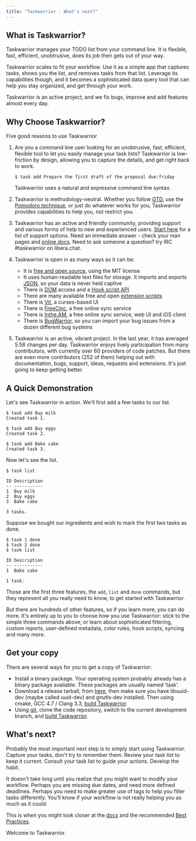 ```yaml
---
title: "Taskwarrior - What's next?"
---
```


## What is Taskwarrior?

Taskwarrior manages your TODO list from your command line.
It is flexible, fast, efficient, unobtrusive, does its job then gets out of your way.

Taskwarrior scales to fit your workflow.
Use it as a simple app that captures tasks, shows you the list, and removes tasks from that list.
Leverage its capabilities though, and it becomes a sophisticated data query tool that can help you stay organized, and get through your work.

Taskwarrior is an active project, and we fix bugs, improve and add features almost every day.

## Why Choose Taskwarrior?

Five good reasons to use Taskwarrior

1. Are you a command line user looking for an unobtrusive, fast, efficient, flexible tool to let you easily manage your task lists?
   Taskwarrior is low-friction by design, allowing you to capture the details, and get right back to work.
   ```
   $ task add Prepare the first draft of the proposal due:friday
   ```
   Taskwarrior uses a natural and expressive command line syntax.

2. Taskwarrior is methodology-neutral.
   Whether you follow [GTD](https://gettingthingsdone.com), use the [Pomodoro technique](http://pomodorotechnique.com), or just do whatever works for you, Taskwarrior provides capabilities to help you, not restrict you.

3. Taskwarrior has an active and friendly community, providing support and various forms of help to new and experienced users. [Start here](/support) for a list of support options.
   Need an immediate answer - check your man pages and [online docs](/docs).
   Need to ask someone a question? try IRC #taskwarrior on libera.chat.

5. Taskwarrior is open in as many ways as it can be:
   - It is [free and open source](https://github.com/GothenburgBitFactory/taskwarrior), using the MIT license
   - It uses human-readable text files for storage.
     It imports and exports [JSON](/docs/design/task), so your data is never held captive
   - There is [DOM](/docs/dom) access and a [Hook script API](/docs/hooks)
   - There are many available free and open [extension scripts](/tools)
   - There is [Vit](https://gothenburgbitfactory.org/projects/vit), a curses-based UI
   - There is [FreeCinc](https://freecinc.com), a free online sync service
   - There is [Inthe.AM](https://inthe.am/about), a free online sync service, web UI and iOS client
   - There is [BugWarrior](https://github.com/ralphbean/bugwarrior), so you can import your bug issues from a dozen different bug systems

6. Taskwarrior is an active, vibrant project.
   In the last year, it has averaged 5.58 changes per day.
   Taskwarrior enjoys lively participation from many contributors, with currently over 60 providers of code patches.
   But there are even more contributors (252 of them) helping out with documentation, bugs, support, ideas, requests and extensions.
   It's just going to keep getting better.

## A Quick Demonstration

Let's see Taskwarrior in action.
We'll first add a few tasks to our list.

```
$ task add Buy milk
Created task 1.

$ task add Buy eggs
Created task 2.

$ task add Bake cake
Created task 3.
```

Now let's see the list.

```
$ task list

ID Description
-- -----------
1  Buy milk
2  Buy eggs
3  Bake cake

3 tasks.
```

Suppose we bought our ingredients and wish to mark the first two tasks as done.

```
$ task 1 done
$ task 2 done
$ task list

ID Description
-- -----------
1  Bake cake

1 task.
```

Those are the first three features, the `add`, `list` and `done` commands, but they represent all you really need to know, to get started with Taskwarrior.

But there are hundreds of other features, so if you learn more, you can do more.
It's entirely up to you to choose how you use Taskwarrior: stick to the simple three commands above, or learn about sophisticated filtering, custom reports, user-defined metadata, color rules, hook scripts, syncing and many more.

## Get your copy

There are several ways for you to get a copy of Taskwarrior:

- Install a binary package.
  Your operating system probably already has a binary package available.
  These packages are usually named 'task'.
- Download a release tarball, from [here](/download), then make sure you have libuuid-dev (maybe called uuid-dev) and gnutls-dev installed.
  Then using cmake, GCC 4.7 / Clang 3.3, [build Taskwarrior](/docs/build).
- Using [git](https://git-scm.com), clone the code repository, switch to the current development branch, and [build Taskwarrior](/docs/build).

## What's next?

Probably the most important next step is to simply start using Taskwarrior.
Capture your tasks, don't try to remember them.
Review your task list to keep it current.
Consult your task list to guide your actions.
Develop the habit.

It doesn't take long until you realize that you might want to modify your workflow.
Perhaps you are missing due dates, and need more defined deadlines.
Perhaps you need to make greater use of tags to help you filter tasks differently.
You'll know if your workflow is not really helping you as much as it could.

This is when you might look closer at the [docs](/docs) and the recommended [Best Practices](/docs/best-practices).

Welcome to Taskwarrior.
